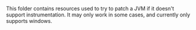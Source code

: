 This folder contains resources used to try to patch a JVM if it doesn't support instrumentation. It may only work in 
some cases, and currently only supports windows.